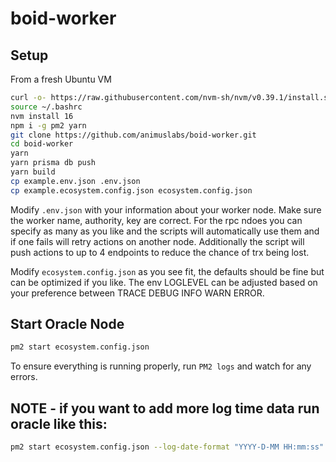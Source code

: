 # boid-worker

## Setup
From a fresh Ubuntu VM

```sh
curl -o- https://raw.githubusercontent.com/nvm-sh/nvm/v0.39.1/install.sh | bash
source ~/.bashrc
nvm install 16
npm i -g pm2 yarn
git clone https://github.com/animuslabs/boid-worker.git
cd boid-worker
yarn
yarn prisma db push
yarn build
cp example.env.json .env.json
cp example.ecosystem.config.json ecosystem.config.json 
```
Modify `.env.json` with your information about your worker node. Make sure the worker name, authority, key are correct. For the rpc ndoes you can specify as many as you like and the scripts will automatically use them and if one fails will retry actions on another node. Additionally the script will push actions to up to 4 endpoints to reduce the chance of trx being lost.

Modify `ecosystem.config.json` as you see fit, the defaults should be fine but can be optimized if you like. The env LOGLEVEL can be adjusted based on your preference between TRACE DEBUG INFO WARN ERROR.

## Start Oracle Node
```sh
pm2 start ecosystem.config.json
```
To ensure everything is running properly, run `PM2 logs` and watch for any errors.

## NOTE - if you want to add more log time data run oracle like this:
```sh
pm2 start ecosystem.config.json --log-date-format "YYYY-D-MM HH:mm:ss"
```
